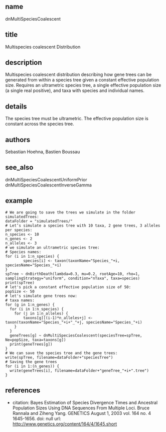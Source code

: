 ## name
dnMultiSpeciesCoalescent
## title
Multispecies coalescent Distribution
## description
Multispecies coalescent distribution describing how gene trees can be generated from within a species tree given a constant effective population size. Requires an ultrametric species tree, a single effective population size (a single real positive), and taxa with species and individual names.
## details
The species tree must be ultrametric.
The effective population size is constant across the species tree.

## authors
Sebastian Hoehna, Bastien Boussau
## see_also
dnMultiSpeciesCoalescentUniformPrior
dnMultiSpeciesCoalescentInverseGamma
## example
	# We are going to save the trees we simulate in the folder simulatedTrees:
	dataFolder = "simulatedTrees/" 
	# Let’s simulate a species tree with 10 taxa, 2 gene trees, 3 alleles per species:
	n_species <- 10
	n_genes <- 2
	n_alleles <- 3
	# we simulate an ultrametric species tree:
	# Species names:
	for (i in 1:n_species) {
	        species[i] <- taxon(taxonName="Species_"+i, speciesName="Species_"+i)
	}
	spTree ~ dnBirthDeath(lambda=0.3, mu=0.2, rootAge=10, rho=1, samplingStrategy="uniform", condition="nTaxa", taxa=species)
	print(spTree)
	# let's pick a constant effective population size of 50:
	popSize <- 50
	# let's simulate gene trees now:
	# taxa names:
	for (g in 1:n_genes) {
	  for (i in 1:n_species) {
	    for (j in 1:n_alleles) {
	        taxons[g][(i-1)*n_alleles+j] <- taxon(taxonName="Species_"+i+"_"+j, speciesName="Species_"+i)
	    }
	  }
	  geneTrees[g] ~ dnMultiSpeciesCoalescent(speciesTree=spTree, Ne=popSize, taxa=taxons[g])
	  print(geneTrees[g])
	}
	# We can save the species tree and the gene trees: 
	write(spTree, filename=dataFolder+"speciesTree")
	# Saving the gene trees
	for (i in 1:(n_genes)) {
	  write(geneTrees[i], filename=dataFolder+"geneTree_"+i+".tree")
	}
	
## references
- citation: Bayes Estimation of Species Divergence Times and Ancestral Population
    Sizes Using DNA Sequences From Multiple Loci. Bruce Rannala and Ziheng Yang. GENETICS
    August 1, 2003 vol. 164 no. 4 1645-1656.
  doi: null
  url: http://www.genetics.org/content/164/4/1645.short
